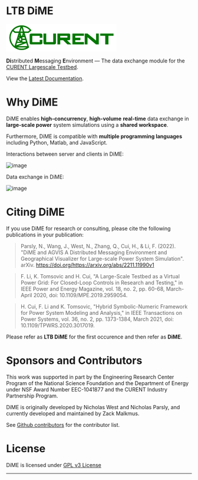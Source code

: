 # LTB DiME

<img src="docs/source/images/sponsors/CURENT_Logo_NameOnTrans.png" alt="CURENT ERC Logo" width="300" height="auto">

**Di**stributed **M**essaging **E**nvironment &mdash; The data exchange module for the [CURENT Largescale Testbed][LTB Repository].

View the [Latest Documentation][Latest Documentation]. 

<!-- |               | Latest                                                                                                                                   | Stable                                                                                                                                   |
| ------------- | ---------------------------------------------------------------------------------------------------------------------------------------- | ---------------------------------------------------------------------------------------------------------------------------------------- |
| Documentation | [![Latest Documentation](https://readthedocs.org/projects/dime/badge/?version=stable)](https://dime.readthedocs.io/en/latest/?badge=stable) | [![Documentation Status](https://readthedocs.org/projects/dime/badge/?version=latest)](https://dime.readthedocs.io/en/latest/?badge=latest) | -->

# Why DiME

DiME enables **high-concurrency**, **high-volume** **real-time** data exchange in **large-scale power** system simulations using a **shared workspace**.

Furthermore, DiME is compatible with **multiple programming languages** including Python, Matlab, and JavaScript.

Interactions between server and clients in DiME:

<img width="500" alt="image" src="https://user-images.githubusercontent.com/79226045/203223058-5d1648a0-d37c-4363-8cb6-9ad77499a12a.png">

Data exchange in DiME:

<img width="500" alt="image" src="https://user-images.githubusercontent.com/79226045/203223229-229a1321-64a7-4751-8261-7372a2b19128.png">

# Citing DiME

If you use DiME for research or consulting, please cite the following publications in your publication:

> Parsly, N., Wang, J., West, N., Zhang, Q., Cui, H., & Li, F. (2022). "DiME and AGVIS A Distributed Messaging Environment and Geographical Visualizer for Large-scale Power System Simulation". arXiv. https://doi.org/https://arxiv.org/abs/2211.11990v1

> F. Li, K. Tomsovic and H. Cui, "A Large-Scale Testbed as a Virtual Power Grid: For Closed-Loop Controls in Research and Testing," in IEEE Power and Energy Magazine, vol. 18, no. 2, pp. 60-68, March-April 2020, doi: 10.1109/MPE.2019.2959054.

> H. Cui, F. Li and K. Tomsovic, "Hybrid Symbolic-Numeric Framework for Power System Modeling and Analysis," in IEEE Transactions on Power Systems, vol. 36, no. 2, pp. 1373-1384, March 2021, doi: 10.1109/TPWRS.2020.3017019.

Please refer as **LTB DiME** for the first occurence and then refer as **DiME**.

# Sponsors and Contributors

This work was supported in part by the Engineering Research Center
Program of the National Science Foundation and the Department of Energy under NSF Award Number EEC-1041877 and the CURENT Industry Partnership Program.

DiME is originally developed by Nicholas West and Nicholas Parsly, and currently developed and maintained by Zack Malkmus.

See [Github contributors] for the contributor list.

# License

DiME is licensed under [GPL v3 License](./LICENSE)

---

[LTB Repository]: https://github.com/CURENT
[DiME]: https://ltbdime.readthedocs.io
[GitHub contributors]: https://github.com/CURENT/dime/graphs/contributors
[Latest Documentation]: https://ltb.readthedocs.io/projects/dime/en/latest/
[Examples]: https://ltb.readthedocs.io/projects/dime/en/latest/examples/index.html#examples